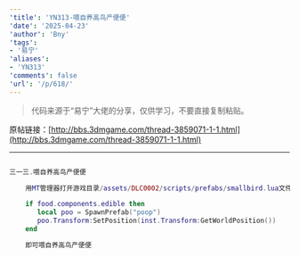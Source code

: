 ```yaml
---
'title': 'YN313-喂自养高鸟产便便'
'date': '2025-04-23'
'author': 'Bny'
'tags':
- '易宁'
'aliases':
- 'YN313'
'comments': false
'url': '/p/618/'
---
```


> 代码来源于“易宁”大佬的分享，仅供学习，不要直接复制粘贴。

原帖链接：[http://bbs.3dmgame.com/thread-3859071-1-1.html](http://bbs.3dmgame.com/thread-3859071-1-1.html)

---

```lua  

三一三.喂自养高鸟产便便

	用MT管理器打开游戏目录/assets/DLC0002/scripts/prefabs/smallbird.lua文件，在local function OnEat(inst, food)的下一行插入以下内容：

	if food.components.edible then
	   local poo = SpawnPrefab("poop")
	   poo.Transform:SetPosition(inst.Transform:GetWorldPosition())		
	end

	即可喂自养高鸟产便便

```  

